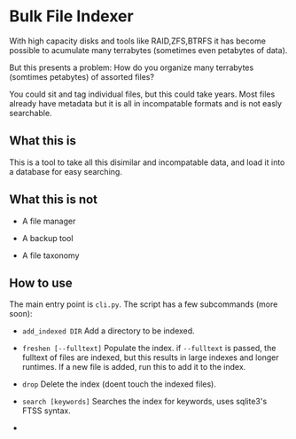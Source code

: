 # Bulk File Indexer

With high capacity disks and tools like RAID,ZFS,BTRFS it has become possible to acumulate many terrabytes (sometimes even petabytes of data).

But this presents a problem: How do you organize many terrabytes (somtimes petabytes) of assorted files?

You could sit and tag individual files, but this could take years. Most files already have metadata but it is all in incompatable formats and is not easly searchable.

## What this is

This is a tool to take all this disimilar and incompatable data, and load it into a database for easy searching.

## What this is not

- A file manager

- A backup tool

- A file taxonomy

## How to use

The main entry point is ``cli.py``. The script has a few subcommands (more soon):


- ``add_indexed DIR`` Add a directory to be indexed.

- ``freshen [--fulltext]`` Populate the index. if ``--fulltext`` is passed, the fulltext of files are indexed, but this results in large indexes and longer runtimes. If a new file is added, run this to add it to the index.

- ``drop`` Delete the index (doent touch the indexed files).

- ``search [keywords]`` Searches the index for keywords, uses sqlite3's FTSS syntax.

- 
